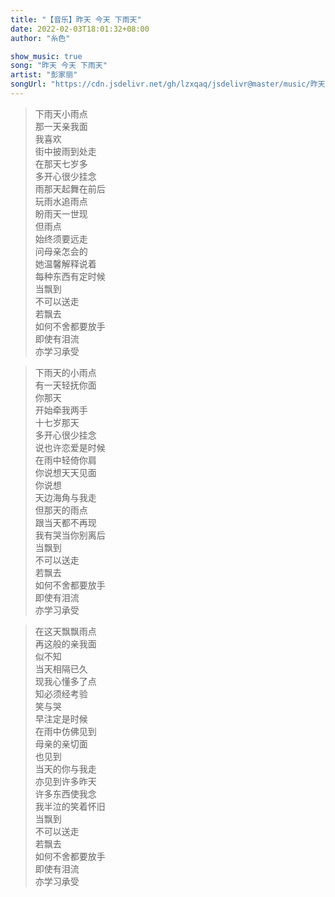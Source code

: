 ```yaml
---
title: "【音乐】昨天 今天 下雨天"
date: 2022-02-03T18:01:32+08:00
author: "糸色"

show_music: true
song: "昨天 今天 下雨天"
artist: "彭家丽"
songUrl: "https://cdn.jsdelivr.net/gh/lzxqaq/jsdelivr@master/music/昨天·今天·下雨天-彭家丽.mp3"
---
```


> 下雨天小雨点  
那一天亲我面  
我喜欢  
街中披雨到处走  
在那天七岁多  
多开心很少挂念  
雨那天起舞在前后  
玩雨水追雨点  
盼雨天一世现  
但雨点  
始终须要远走  
问母亲怎会的  
她温馨解释说着  
每种东西有定时候  
当飘到  
不可以送走  
若飘去  
如何不舍都要放手  
即使有泪流  
亦学习承受  

> 下雨天的小雨点  
有一天轻抚你面  
你那天  
开始牵我两手  
十七岁那天  
多开心很少挂念  
说也许恋爱是时候  
在雨中轻倚你肩  
你说想天天见面  
你说想  
天边海角与我走  
但那天的雨点  
跟当天都不再现  
我有哭当你别离后  
当飘到  
不可以送走  
若飘去  
如何不舍都要放手  
即使有泪流  
亦学习承受  

> 在这天飘飘雨点  
再这般的亲我面  
似不知    
当天相隔已久  
现我心懂多了点  
知必须经考验  
笑与哭  
早注定是时候  
在雨中仿佛见到  
母亲的亲切面  
也见到  
当天的你与我走  
亦见到许多昨天  
许多东西使我念  
我半泣的笑着怀旧  
当飘到  
不可以送走  
若飘去  
如何不舍都要放手  
即使有泪流  
亦学习承受  

